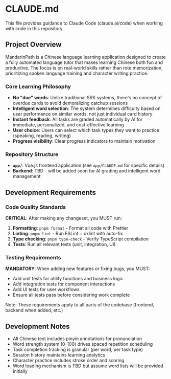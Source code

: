 # CLAUDE.md

This file provides guidance to Claude Code (claude.ai/code) when working with code in this repository.

## Project Overview

MandarinPath is a Chinese language learning application designed to create a fully automated language tutor that makes learning Chinese both fun and productive. The focus is on real-world skills rather than rote memorization, prioritizing spoken language training and character writing practice.

### Core Learning Philosophy
- **No "due" words**: Unlike traditional SRS systems, there's no concept of overdue cards to avoid demoralizing catchup sessions
- **Intelligent word selection**: The system determines difficulty based on user performance on similar words, not just individual card history
- **Instant feedback**: All tasks are graded automatically by AI for immediate, personalized, and cost-effective learning
- **User choice**: Users can select which task types they want to practice (speaking, reading, writing)
- **Progress visibility**: Clear progress indicators to maintain motivation

### Repository Structure
- **`app/`**: Vue.js frontend application (see `app/CLAUDE.md` for specific details)
- **Backend**: TBD - will be added soon for AI grading and intelligent word management

## Development Requirements

### Code Quality Standards
**CRITICAL**: After making any changeset, you MUST run:
1. **Formatting**: `pnpm format` - Format all code with Prettier
2. **Linting**: `pnpm lint` - Run ESLint + oxlint with auto-fix
3. **Type checking**: `pnpm type-check` - Verify TypeScript compilation
4. **Tests**: Run all relevant tests (unit, integration, UI)

### Testing Requirements
**MANDATORY**: When adding new features or fixing bugs, you MUST:
- Add unit tests for utility functions and business logic
- Add integration tests for component interactions
- Add UI tests for user workflows
- Ensure all tests pass before considering work complete

Note: These requirements apply to all parts of the codebase (frontend, backend when added, etc.)

## Development Notes

- All Chinese text includes pinyin annotations for pronunciation
- Word strength system (0-100) drives spaced repetition scheduling
- Task completion tracking is granular (per word, per task type)
- Session history maintains learning analytics
- Character practice includes stroke order and scoring
- Word loading mechanism is TBD but assume word lists will be provided initially